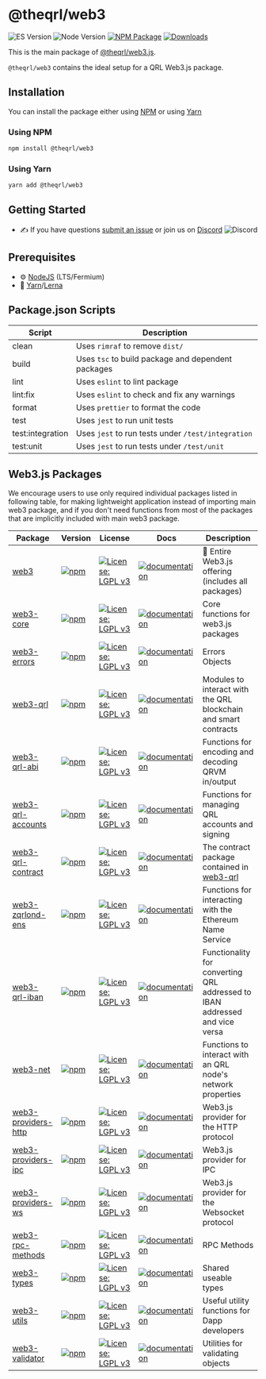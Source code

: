 # @theqrl/web3

![ES Version](https://img.shields.io/badge/ES-2020-yellow)
![Node Version](https://img.shields.io/badge/node-18.x-green)
[![NPM Package](https://img.shields.io/npm/v/@theqrl/web3)](https://www.npmjs.com/package/@theqrl/web3)
[![Downloads](https://img.shields.io/npm/dy/@theqrl/web3)](https://www.npmjs.com/package/@theqrl/web3)

This is the main package of [@theqrl/web3.js](https://github.com/theqrl/web3.js).

`@theqrl/web3` contains the ideal setup for a QRL Web3.js package.

## Installation

You can install the package either using [NPM](https://www.npmjs.com/package/@theqrl/web3) or using [Yarn](https://yarnpkg.com/package/@theqrl/web3)

### Using NPM

```bash
npm install @theqrl/web3
```

### Using Yarn

```bash
yarn add @theqrl/web3
```

## Getting Started

-   :writing_hand: If you have questions [submit an issue](https://github.com/theqrl/web3.js/issues/new) or join us on [Discord](https://theqrl.org/discord)
    ![Discord](https://img.shields.io/discord/357604137204056065.svg?label=Discord&logo=discord)

## Prerequisites

-   :gear: [NodeJS](https://nodejs.org/) (LTS/Fermium)
-   :toolbox: [Yarn](https://yarnpkg.com/)/[Lerna](https://lerna.js.org/)

## Package.json Scripts

| Script           | Description                                        |
| ---------------- | -------------------------------------------------- |
| clean            | Uses `rimraf` to remove `dist/`                    |
| build            | Uses `tsc` to build package and dependent packages |
| lint             | Uses `eslint` to lint package                      |
| lint:fix         | Uses `eslint` to check and fix any warnings        |
| format           | Uses `prettier` to format the code                 |
| test             | Uses `jest` to run unit tests                      |
| test:integration | Uses `jest` to run tests under `/test/integration` |
| test:unit        | Uses `jest` to run tests under `/test/unit`        |

## Web3.js Packages

We encourage users to use only required individual packages listed in following table, for making lightweight application instead of importing main web3 package, and if you don't need functions from most of the packages that are implicitly included with main web3 package.

| Package                                                                                           | Version                                                                                                                                                                           | License                                                                                                               | Docs                                                                                                           | Description                                                                                                   |
| ------------------------------------------------------------------------------------------------- | --------------------------------------------------------------------------------------------------------------------------------------------------------------------------------- | --------------------------------------------------------------------------------------------------------------------- | -------------------------------------------------------------------------------------------------------------- | ------------------------------------------------------------------------------------------------------------- |
| [web3](https://github.com/theqrl/web3.js/tree/main/packages/web3)                               | [![npm](https://img.shields.io/github/package-json/v/web3/web3.js/main?filename=packages%2Fweb3%2Fpackage.json)](https://www.npmjs.com/package/@theqrl/web3)                               | [![License: LGPL v3](https://img.shields.io/badge/License-LGPL%20v3-blue.svg)](https://www.gnu.org/licenses/lgpl-3.0) | [![documentation](https://img.shields.io/badge/typedoc-blue)](https://docs.theqrl.org/api/web3)                | :rotating_light: Entire Web3.js offering (includes all packages)                                              |
| [web3-core](https://github.com/theqrl/web3.js/tree/main/packages/web3-core)                     | [![npm](https://img.shields.io/github/package-json/v/web3/web3.js/main?filename=packages%2Fweb3-core%2Fpackage.json)](https://www.npmjs.com/package/@theqrl/web3-core)                     | [![License: LGPL v3](https://img.shields.io/badge/License-LGPL%20v3-blue.svg)](https://www.gnu.org/licenses/lgpl-3.0) | [![documentation](https://img.shields.io/badge/typedoc-blue)](https://docs.theqrl.org/api/web3-core)           | Core functions for web3.js packages                                                                           |
| [web3-errors](https://github.com/theqrl/web3.js/tree/main/packages/web3-errors)                 | [![npm](https://img.shields.io/github/package-json/v/web3/web3.js/main?filename=packages%2Fweb3-errors%2Fpackage.json)](https://www.npmjs.com/package/@theqrl/web3-core)                   | [![License: LGPL v3](https://img.shields.io/badge/License-LGPL%20v3-blue.svg)](https://www.gnu.org/licenses/lgpl-3.0) | [![documentation](https://img.shields.io/badge/typedoc-blue)](https://docs.theqrl.org/api/web3-errors)         | Errors Objects                                                                                                |
| [web3-qrl](https://github.com/theqrl/web3.js/tree/main/packages/web3-qrl)                       | [![npm](https://img.shields.io/github/package-json/v/web3/web3.js/main?filename=packages%2Fweb3-eth%2Fpackage.json)](https://www.npmjs.com/package/@theqrl/web3-eth)                       | [![License: LGPL v3](https://img.shields.io/badge/License-LGPL%20v3-blue.svg)](https://www.gnu.org/licenses/lgpl-3.0) | [![documentation](https://img.shields.io/badge/typedoc-blue)](https://docs.theqrl.org/api/web3-eth)            | Modules to interact with the QRL blockchain and smart contracts                                          |
| [web3-qrl-abi](https://github.com/theqrl/web3.js/tree/main/packages/web3-qrl-abi)               | [![npm](https://img.shields.io/github/package-json/v/web3/web3.js/main?filename=packages%2Fweb3-qrl-abi%2Fpackage.json)](https://www.npmjs.com/package/@theqrl/web3-qrl-abi)               | [![License: LGPL v3](https://img.shields.io/badge/License-LGPL%20v3-blue.svg)](https://www.gnu.org/licenses/lgpl-3.0) | [![documentation](https://img.shields.io/badge/typedoc-blue)](https://docs.theqrl.org/api/web3-qrl-abi)        | Functions for encoding and decoding QRVM in/output                                                             |
| [web3-qrl-accounts](https://github.com/theqrl/web3.js/tree/main/packages/web3-qrl-accounts)     | [![npm](https://img.shields.io/github/package-json/v/web3/web3.js/main?filename=packages%2Fweb3-qrl-accounts%2Fpackage.json)](https://www.npmjs.com/package/@theqrl/web3-qrl-accounts)     | [![License: LGPL v3](https://img.shields.io/badge/License-LGPL%20v3-blue.svg)](https://www.gnu.org/licenses/lgpl-3.0) | [![documentation](https://img.shields.io/badge/typedoc-blue)](https://docs.theqrl.org/api/web3-qrl-accounts)   | Functions for managing QRL accounts and signing                                                          |
| [web3-qrl-contract](https://github.com/theqrl/web3.js/tree/main/packages/web3-qrl-contract)     | [![npm](https://img.shields.io/github/package-json/v/web3/web3.js/main?filename=packages%2Fweb3-qrl-contract%2Fpackage.json)](https://www.npmjs.com/package/@theqrl/web3-qrl-contract)     | [![License: LGPL v3](https://img.shields.io/badge/License-LGPL%20v3-blue.svg)](https://www.gnu.org/licenses/lgpl-3.0) | [![documentation](https://img.shields.io/badge/typedoc-blue)](https://docs.theqrl.org/api/web3-qrl-contract)   | The contract package contained in [web3-qrl](https://github.com/theqrl/web3.js/tree/main/packages/web3-qrl) |
| [web3-zqrlond-ens](https://github.com/theqrl/web3.js/tree/main/packages/web3-qrl-ens)               | [![npm](https://img.shields.io/github/package-json/v/web3/web3.js/main?filename=packages%2Fweb3-qrl-ens%2Fpackage.json)](https://www.npmjs.com/package/@theqrl/web3-qrl-ens)               | [![License: LGPL v3](https://img.shields.io/badge/License-LGPL%20v3-blue.svg)](https://www.gnu.org/licenses/lgpl-3.0) | [![documentation](https://img.shields.io/badge/typedoc-blue)](https://docs.theqrl.org/api/web3-qrl-ens)        | Functions for interacting with the Ethereum Name Service                                                      |
| [web3-qrl-iban](https://github.com/theqrl/web3.js/tree/main/packages/web3-qrl-iban)             | [![npm](https://img.shields.io/github/package-json/v/web3/web3.js/main?filename=packages%2Fweb3-qrl-iban%2Fpackage.json)](https://www.npmjs.com/package/@theqrl/web3-qrl-iban)             | [![License: LGPL v3](https://img.shields.io/badge/License-LGPL%20v3-blue.svg)](https://www.gnu.org/licenses/lgpl-3.0) | [![documentation](https://img.shields.io/badge/typedoc-blue)](https://docs.theqrl.org/api/web3-qrl-iban)       | Functionality for converting QRL addressed to IBAN addressed and vice versa                              |
| [web3-net](https://github.com/theqrl/web3.js/tree/main/packages/web3-net)                       | [![npm](https://img.shields.io/github/package-json/v/web3/web3.js/main?filename=packages%2Fweb3-net%2Fpackage.json)](https://www.npmjs.com/package/@theqrl/web3-net)                       | [![License: LGPL v3](https://img.shields.io/badge/License-LGPL%20v3-blue.svg)](https://www.gnu.org/licenses/lgpl-3.0) | [![documentation](https://img.shields.io/badge/typedoc-blue)](https://docs.theqrl.org/api/web3-net)            | Functions to interact with an QRL node's network properties                                              |
| [web3-providers-http](https://github.com/theqrl/web3.js/tree/main/packages/web3-providers-http) | [![npm](https://img.shields.io/github/package-json/v/web3/web3.js/main?filename=packages%2Fweb3-providers-http%2Fpackage.json)](https://www.npmjs.com/package/@theqrl/web3-providers-http) | [![License: LGPL v3](https://img.shields.io/badge/License-LGPL%20v3-blue.svg)](https://www.gnu.org/licenses/lgpl-3.0) | [![documentation](https://img.shields.io/badge/typedoc-blue)](https://docs.theqrl.org/api/web3-providers-http) | Web3.js provider for the HTTP protocol                                                                        |
| [web3-providers-ipc](https://github.com/theqrl/web3.js/tree/main/packages/web3-providers-ipc)   | [![npm](https://img.shields.io/github/package-json/v/web3/web3.js/main?filename=packages%2Fweb3-providers-ipc%2Fpackage.json)](https://www.npmjs.com/package/@theqrl/web3-providers-ipc)   | [![License: LGPL v3](https://img.shields.io/badge/License-LGPL%20v3-blue.svg)](https://www.gnu.org/licenses/lgpl-3.0) | [![documentation](https://img.shields.io/badge/typedoc-blue)](https://docs.theqrl.org/api/web3-providers-ipc)  | Web3.js provider for IPC                                                                                      |
| [web3-providers-ws](https://github.com/theqrl/web3.js/tree/main/packages/web3-providers-ws)     | [![npm](https://img.shields.io/github/package-json/v/web3/web3.js/main?filename=packages%2Fweb3-providers-ws%2Fpackage.json)](https://www.npmjs.com/package/@theqrl/web3-providers-ws)     | [![License: LGPL v3](https://img.shields.io/badge/License-LGPL%20v3-blue.svg)](https://www.gnu.org/licenses/lgpl-3.0) | [![documentation](https://img.shields.io/badge/typedoc-blue)](https://docs.theqrl.org/api/web3-providers-ws)   | Web3.js provider for the Websocket protocol                                                                   |
| [web3-rpc-methods](https://github.com/theqrl/web3.js/tree/main/packages/web3-rpc-methods)       | [![npm](https://img.shields.io/github/package-json/v/web3/web3.js/main?filename=packages%2Fweb3-rpc-methods%2Fpackage.json)](https://www.npmjs.com/package/@theqrl/web3-types)             | [![License: LGPL v3](https://img.shields.io/badge/License-LGPL%20v3-blue.svg)](https://www.gnu.org/licenses/lgpl-3.0) | [![documentation](https://img.shields.io/badge/typedoc-blue)](https://docs.theqrl.org/api/)                    | RPC Methods                                                                                                   |
| [web3-types](https://github.com/theqrl/web3.js/tree/main/packages/web3-types)                   | [![npm](https://img.shields.io/github/package-json/v/web3/web3.js/main?filename=packages%2Fweb3-types%2Fpackage.json)](https://www.npmjs.com/package/@theqrl/web3-types)                   | [![License: LGPL v3](https://img.shields.io/badge/License-LGPL%20v3-blue.svg)](https://www.gnu.org/licenses/lgpl-3.0) | [![documentation](https://img.shields.io/badge/typedoc-blue)](https://docs.theqrl.org/api/web3-types)          | Shared useable types                                                                                          |
| [web3-utils](https://github.com/theqrl/web3.js/tree/main/packages/web3-utils)                   | [![npm](https://img.shields.io/github/package-json/v/web3/web3.js/main?filename=packages%2Fweb3-utils%2Fpackage.json)](https://www.npmjs.com/package/@theqrl/web3-utils)                   | [![License: LGPL v3](https://img.shields.io/badge/License-LGPL%20v3-blue.svg)](https://www.gnu.org/licenses/lgpl-3.0) | [![documentation](https://img.shields.io/badge/typedoc-blue)](https://docs.theqrl.org/api/web3-utils)          | Useful utility functions for Dapp developers                                                                  |
| [web3-validator](https://github.com/theqrl/web3.js/tree/main/packages/web3-validator)           | [![npm](https://img.shields.io/github/package-json/v/web3/web3.js/main?filename=packages%2Fweb3-validator%2Fpackage.json)](https://www.npmjs.com/package/@theqrl/web3-validator)           | [![License: LGPL v3](https://img.shields.io/badge/License-LGPL%20v3-blue.svg)](https://www.gnu.org/licenses/lgpl-3.0) | [![documentation](https://img.shields.io/badge/typedoc-blue)](https://docs.theqrl.org/api/web3-validator)      | Utilities for validating objects                                                                              |

[docs]: https://docs.theqrl.org/
[repo]: https://github.com/theqrl/web3.js/tree/main/packages/web3
[npm-image]: https://img.shields.io/github/package-json/v/theqrl/web3.js/main?filename=packages%2Fweb3%2Fpackage.json
[npm-url]: https://npmjs.org/package/@theqrl/web3
[downloads-image]: https://img.shields.io/npm/dm/@theqrl/web3?label=npm%20downloads
